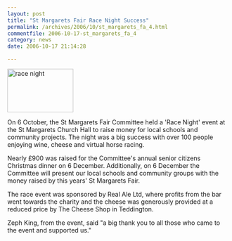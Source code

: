 ```yaml
---
layout: post
title: "St Margarets Fair Race Night Success"
permalink: /archives/2006/10/st_margarets_fa_4.html
commentfile: 2006-10-17-st_margarets_fa_4
category: news
date: 2006-10-17 21:14:28

---
```


<a href="/assets/images/2006/smf_race_night.jpg"><img src="/assets/images/2006/smf_race_night-thumb.jpg" width="150" height="99" alt="race night" class="photo right" /></a>

On 6 October, the St Margarets Fair Committee held a 'Race Night' event at the St Margarets Church Hall to raise money for local schools and community projects. The night was a big success with over 100 people enjoying wine, cheese and virtual horse racing.

Nearly £900 was raised for the Committee's annual senior citizens Christmas dinner on 6 December. Additionally, on 6 December the Committee will present our local schools and community groups with the money raised by this years' St Margarets Fair.

The race event was sponsored by Real Ale Ltd, where profits from the bar went towards the charity and the cheese was generously provided at a reduced price by The Cheese Shop in Teddington.

Zeph King, from the event, said "a big thank you to all those who came to the event and supported us."
